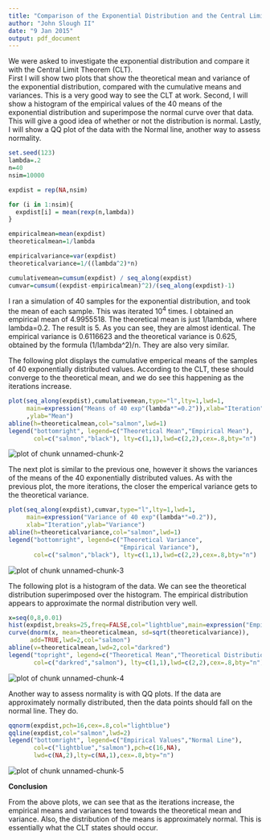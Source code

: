 ```yaml
---
title: "Comparison of the Exponential Distribution and the Central Limit Theorem"
author: "John Slough II"
date: "9 Jan 2015"
output: pdf_document
---
```


We were asked to investigate the exponential distribution and compare it with the Central Limit Theorem (CLT).  
First I will show two plots that show the theoretical mean and variance of the exponential distribution, compared with the cumulative means and variances.  This is a very good way to see the CLT at work.
Second, I will show a histogram of the empirical values of the 40 means of the exponential distribution and superimpose the normal curve over that data.  This will give a good idea of whether or not the distribution is normal.
Lastly, I will show a QQ plot of the data with the Normal line, another way to assess normality.  


```r
set.seed(123)
lambda=.2
n=40
nsim=10000

expdist = rep(NA,nsim)

for (i in 1:nsim){
  expdist[i] = mean(rexp(n,lambda))  
}

empiricalmean=mean(expdist)
theoreticalmean=1/lambda

empiricalvariance=var(expdist)
theoreticalvariance=1/((lambda^2)*n)

cumulativemean=cumsum(expdist) / seq_along(expdist)
cumvar=cumsum((expdist-empiricalmean)^2)/(seq_along(expdist)-1)
```

I ran a simulation of 40 samples for the exponential distribution, and took the mean of each sample.  This was iterated 10<sup>4</sup> times.  I obtained an empirical mean of 4.9955518. The theoretical mean is just 1/lambda, where lambda=0.2. The result is 5. As you can see, they are almost identical.  The empirical variance is 0.6116623 and the theoretical variance is 0.625, obtained by the formula (1/lambda^2)/n. They are also very similar.

The following plot displays the cumulative emperical means of the samples of 40 exponentially distributed values.  According to the CLT, these should converge to the theoretical mean, and we do see this happening as the iterations increase.

```r
plot(seq_along(expdist),cumulativemean,type="l",lty=1,lwd=1,
     main=expression("Means of 40 exp"(lambda*"=0.2")),xlab="Iteration"
     ,ylab="Mean")
abline(h=theoreticalmean,col="salmon",lwd=1)
legend("bottomright", legend=c("Theoretical Mean","Empirical Mean"),
       col=c("salmon","black"), lty=c(1,1),lwd=c(2,2),cex=.8,bty="n")
```

![plot of chunk unnamed-chunk-2](figure/unnamed-chunk-2-1.png) 

The next plot is similar to the previous one, however it shows the variances of the means of the 40 exponentially distributed values.  As with the previous plot, the more iterations, the closer the emperical variance gets to the theoretical variance.

```r
plot(seq_along(expdist),cumvar,type="l",lty=1,lwd=1,
     main=expression("Variance of 40 exp"(lambda*"=0.2")),
     xlab="Iteration",ylab="Variance")
abline(h=theoreticalvariance,col="salmon",lwd=1)
legend("bottomright", legend=c("Theoretical Variance",
                               "Empirical Variance"),
       col=c("salmon","black"), lty=c(1,1),lwd=c(2,2),cex=.8,bty="n")
```

![plot of chunk unnamed-chunk-3](figure/unnamed-chunk-3-1.png) 

The following plot is a histogram of the data.  We can see the theoretical distribution superimposed over the histogram.  The empirical distribution  appears to approximate the normal distribution very well.


```r
x=seq(0,8,0.01) 
hist(expdist,breaks=25,freq=FALSE,col="lightblue",main=expression("Empirical Exponential Distribution of Means of 40 exp"(lambda*"=0.2")),xlab="Value",ylab="Density")
curve(dnorm(x, mean=theoreticalmean, sd=sqrt(theoreticalvariance)),
      add=TRUE,lwd=2,col="salmon")
abline(v=theoreticalmean,lwd=2,col="darkred")
legend("topright", legend=c("Theoretical Mean","Theoretical Distribution"),
       col=c("darkred","salmon"), lty=c(1,1),lwd=c(2,2),cex=.8,bty="n")
```

![plot of chunk unnamed-chunk-4](figure/unnamed-chunk-4-1.png) 

Another way to assess normality is with QQ plots.  If the data are approximately normally distributed, then the data points should fall on the normal line.  They do.  


```r
qqnorm(expdist,pch=16,cex=.8,col="lightblue")
qqline(expdist,col="salmon",lwd=2)
legend("bottomright", legend=c("Empirical Values","Normal Line"),
       col=c("lightblue","salmon"),pch=c(16,NA),
       lwd=c(NA,2),lty=c(NA,1),cex=.8,bty="n")
```

![plot of chunk unnamed-chunk-5](figure/unnamed-chunk-5-1.png) 

**Conclusion**

From the above plots, we can see that as the iterations increase, the empirical means and variances tend towards the theoretical mean and variance. Also, the distribution of the means is approximately normal.  This is essentially what the CLT states should occur.
